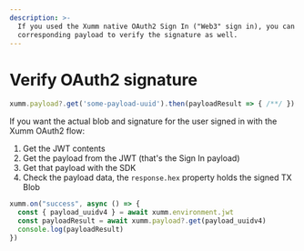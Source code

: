 ```yaml
---
description: >-
  If you used the Xumm native OAuth2 Sign In ("Web3" sign in), you can fetch the
  corresponding payload to verify the signature as well.
---
```


# Verify OAuth2 signature

```javascript
xumm.payload?.get('some-payload-uuid').then(payloadResult => { /**/ })
```

If you want the actual blob and signature for the user signed in with the Xumm OAuth2 flow:

1. Get the JWT contents
2. Get the payload from the JWT (that's the Sign In payload)
3. Get that payload with the SDK
4. Check the payload data, the `response.hex` property holds the signed TX Blob

```javascript
xumm.on("success", async () => {
  const { payload_uuidv4 } = await xumm.environment.jwt
  const payloadResult = await xumm.payload?.get(payload_uuidv4)
  console.log(payloadResult)
})
```
